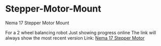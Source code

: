 # Stepper-Motor-Mount
Nema 17 Stepper Motor Mount

For a 2 wheel balancing robot
Just showing progress online
The link will always show the most recent version
Link: [Nema 17 Stepper Motor](https://a360.co/479NVBe)
